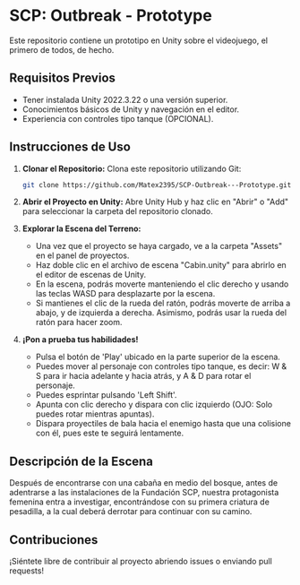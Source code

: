   # SCP: Outbreak - Prototype

Este repositorio contiene un prototipo en Unity sobre el videojuego, el primero de todos, de hecho.

## Requisitos Previos

- Tener instalada Unity 2022.3.22 o una versión superior.
- Conocimientos básicos de Unity y navegación en el editor.
- Experiencia con controles tipo tanque (OPCIONAL).

## Instrucciones de Uso

1. **Clonar el Repositorio:** Clona este repositorio utilizando Git:

    ```bash
    git clone https://github.com/Matex2395/SCP-Outbreak---Prototype.git
    ```

2. **Abrir el Proyecto en Unity:** Abre Unity Hub y haz clic en "Abrir" o "Add" para seleccionar la carpeta del repositorio clonado.

3. **Explorar la Escena del Terreno:**

    - Una vez que el proyecto se haya cargado, ve a la carpeta "Assets" en el panel de proyectos.
    - Haz doble clic en el archivo de escena "Cabin.unity" para abrirlo en el editor de escenas de Unity.
    - En la escena, podrás moverte manteniendo el clic derecho y usando las teclas WASD para desplazarte por la escena.
    - Si mantienes el clic de la rueda del ratón, podrás moverte de arriba a abajo, y de izquierda a derecha. Asimismo, podrás usar la rueda del ratón para hacer zoom.

4. **¡Pon a prueba tus habilidades!**

   - Pulsa el botón de 'Play' ubicado en la parte superior de la escena.
   - Puedes mover al personaje con controles tipo tanque, es decir: W & S para ir hacia adelante y hacia atrás, y A & D para rotar el personaje.
   - Puedes esprintar pulsando 'Left Shift'.
   - Apunta con clic derecho y dispara con clic izquierdo (OJO: Solo puedes rotar mientras apuntas).
   - Dispara proyectiles de bala hacia el enemigo hasta que una colisione con él, pues este te seguirá lentamente.

## Descripción de la Escena

Después de encontrarse con una cabaña en medio del bosque, antes de adentrarse a las instalaciones de la Fundación SCP, nuestra protagonista femenina entra a investigar, encontrándose con su primera criatura de pesadilla, 
a la cual deberá derrotar para continuar con su camino.

## Contribuciones

¡Siéntete libre de contribuir al proyecto abriendo issues o enviando pull requests!
